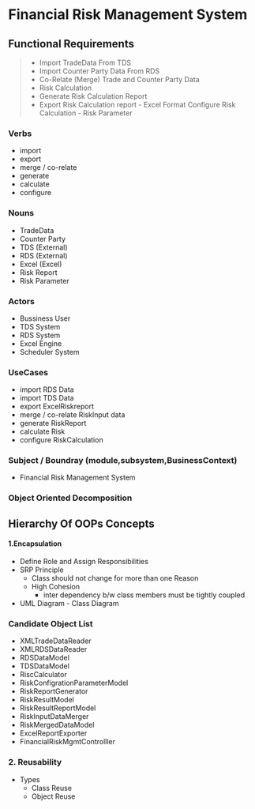 # Financial Risk Management System

## Functional Requirements

> - Import TradeData From TDS 
> - Import Counter Party Data From RDS
> - Co-Relate (Merge) Trade and Counter Party Data
> - Risk Calculation
> - Generate Risk Calculation Report
> - Export Risk Calculation report - Excel Format
> Configure Risk Calculation  - Risk Parameter

### Verbs
- import
- export
- merge / co-relate
- generate
- calculate
- configure 
### Nouns
- TradeData
- Counter Party
- TDS (External)
- RDS (External)
- Excel (Excel)
- Risk Report
- Risk Parameter

### Actors
- Bussiness User
- TDS System
- RDS System
- Excel Engine
- Scheduler System

### UseCases
 - import RDS Data
 - import TDS Data
- export ExcelRiskreport
- merge / co-relate RiskInput data
- generate RiskReport
- calculate Risk
- configure RiskCalculation
### Subject /  Boundray (module,subsystem,BusinessContext)
- Financial Risk Management System

### Object Oriented Decomposition

## Hierarchy Of OOPs Concepts
#### 1.Encapsulation

- Define Role and Assign Responsibilities
- SRP Principle
	- Class should not change for more than one Reason
	- High Cohesion 
		- inter dependency b/w class members must be tightly coupled
- UML Diagram - Class Diagram

### Candidate Object List 

- XMLTradeDataReader
- XMLRDSDataReader
- RDSDataModel
- TDSDataModel
- RiscCalculator
- RiskConfigrationParameterModel
- RiskReportGenerator
- RiskResultModel
- RiskResultReportModel
- RiskInputDataMerger
- RiskMergedDataModel
- ExcelReportExporter
- FinancialRiskMgmtControlller

### 2.  Reusability
- Types
	- Class Reuse
	- Object Reuse
<!--stackedit_data:
eyJoaXN0b3J5IjpbLTE1NjI5MzU4MzYsMTQ2NTYyNDMxMCw1NT
A5OTA2NjEsNzAxMTg2MjczLC0xNzcyODc2MTQyLC0yMTAxMzU4
MzY0LDYwODI3MTUyMywxMjY5NTU4NzkzLDM0ODQyMzQ4MCwxNT
I5OTM2NzAzLDc2MDAwMDY5NiwxODUwODYyNjg5LC0xMjIxOTgw
OTk1LDEzMjQ4Njc0NDJdfQ==
-->